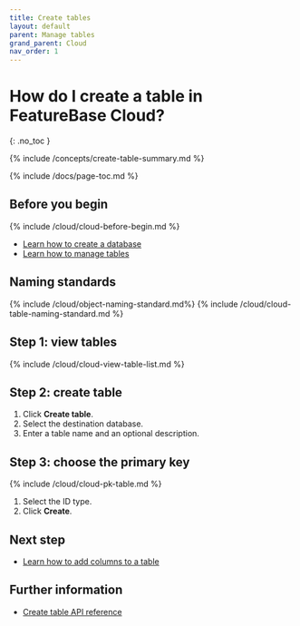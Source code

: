 ```yaml
---
title: Create tables
layout: default
parent: Manage tables
grand_parent: Cloud
nav_order: 1
---
```


# How do I create a table in FeatureBase Cloud?
{: .no_toc }

{% include /concepts/create-table-summary.md %}

{% include /docs/page-toc.md %}

## Before you begin

{% include /cloud/cloud-before-begin.md %}
* [Learn how to create a database](/docs/cloud/cloud-databases/cloud-db-create)
* [Learn how to manage tables](/docs/cloud/cloud-tables/cloud-table-manage)

## Naming standards

{% include /cloud/object-naming-standard.md%}
{% include /cloud/cloud-table-naming-standard.md %}

## Step 1: view tables

{% include /cloud/cloud-view-table-list.md %}

## Step 2: create table

1. Click **Create table**.
2. Select the destination database.
3. Enter a table name and an optional description.

## Step 3: choose the primary key

{% include /cloud/cloud-pk-table.md %}

1. Select the ID type.
2. Click **Create**.

## Next step

* [Learn how to add columns to a table](/docs/cloud/cloud-tables/cloud-table-add-column)

## Further information

* [Create table API reference](https://api-docs-featurebase-cloud.redoc.ly/v2#operation/createTable)
